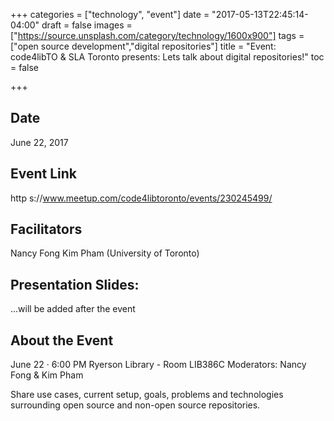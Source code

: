 +++
categories = ["technology", "event"]
date = "2017-05-13T22:45:14-04:00"
draft = false
images = ["https://source.unsplash.com/category/technology/1600x900"]
tags = ["open source development","digital repositories"]
title = "Event: code4libTO & SLA Toronto presents: Lets talk about digital repositories!"
toc = false

+++

## Date

June 22, 2017

## Event Link

http
s://www.meetup.com/code4libtoronto/events/230245499/
## Facilitators

Nancy Fong
Kim Pham (University of Toronto)

## Presentation Slides:

...will be added after the event

## About the Event

June 22 · 6:00 PM
Ryerson Library - Room LIB386C
Moderators: Nancy Fong & Kim Pham

Share use cases, current setup, goals, problems and technologies surrounding open source and non-open source repositories.
